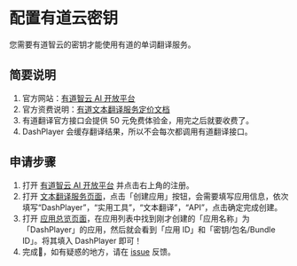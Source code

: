 
# 配置有道云密钥

您需要有道智云的密钥才能使用有道的单词翻译服务。

## 简要说明

1. 官方网站：[有道智云 AI 开放平台](http://ai.youdao.com/)
2. 官方资费说明：[有道文本翻译服务定价文档](https://ai.youdao.com/DOCSIRMA/html/%E8%87%AA%E7%84%B6%E8%AF%AD%E8%A8%80%E7%BF%BB%E8%AF%91/%E4%BA%A7%E5%93%81%E5%AE%9A%E4%BB%B7/%E6%96%87%E6%9C%AC%E7%BF%BB%E8%AF%91%E6%9C%8D%E5%8A%A1/%E6%96%87%E6%9C%AC%E7%BF%BB%E8%AF%91%E6%9C%8D%E5%8A%A1-%E4%BA%A7%E5%93%81%E5%AE%9A%E4%BB%B7.html)
3. 有道翻译官方接口会提供 50 元免费体验金，用完之后就要收费了。
4. DashPlayer 会缓存翻译结果，所以不会每次都调用有道翻译接口。

## 申请步骤

1. 打开 [有道智云 AI 开放平台](http://ai.youdao.com) 并点击右上角的注册。
2. 打开 [文本翻译服务页面](https://ai.youdao.com/console/#/service-singleton/text-translation)，点击「创建应用」按钮，会需要填写应用信息，依次填写“DashPlayer”，“实用工具”，“文本翻译”，“API”，点击确定完成创建。
3. 打开 [应用总览页面](https://ai.youdao.com/console/#/app-overview)，在应用列表中找到刚才创建的「应用名称」为「DashPlayer」的应用，然后就会看到「应用 ID」和「密钥/包名/Bundle ID」。将其填入 DashPlayer 即可！
6. 完成🎉，如有疑惑的地方，请在 [issue](https://github.com/solidSpoon/DashPlayer/issues) 反馈。
